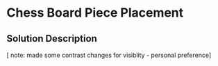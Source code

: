 # Chess Board Piece Placement 

## Solution Description


[ note: made some contrast changes for visiblity - personal preference]